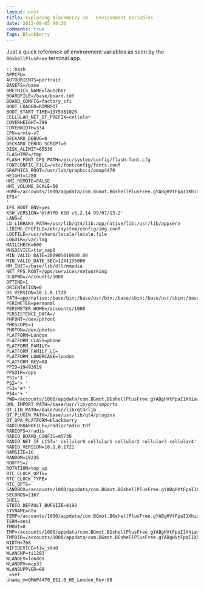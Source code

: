 ```yaml
---
layout: post
Title: Exploring BlackBerry 10 - Environment Variables
date: 2013-08-05 00:20
comments: true
Tags: BlackBerry
---
```


Just a quick reference of environment variables as seen by the 
`BGshellPlusFree` terminal app.

    :::bash
    APPCPU=
    AUTOORIENTS=portrait
    BASEFS=/base
    BMETRICS_NAME=launcher
    BOARDFILE=/base/board.tdf
    BOARD_CONFIG=factory_sfi
    BOOT_LOADER=RIMBOOT
    BOOT_START_TIME=1375381026
    CELLULAR_NET_IF_PREFIX=cellular
    COVERHEIGHT=396
    COVERWIDTH=334
    CPU=armle-v7
    DECKARD_DEBUG=0
    DECKARD_DEBUG_SCRIPT=0
    DISK_ALIMIT=65536
    FLASHTMP=/tmp
    FLASH_FONT_CFG_PATH=/etc/system/config/flash-font.cfg
    FONTCONFIG_FILE=/etc/fontconfig/fonts.conf
    GRAPHICS_ROOT=/usr/lib/graphics/omap4470
    HEIGHT=1280
    HMI_REMOTE=FALSE
    HMI_VOLUME_SCALE=50
    HOME=/accounts/1000/appdata/com.BGmot.BGshellPlusFree.gYABgHVtFpaI1Xhiaw0hMuCbPNk/data
    IFS='   
    '
    IFS_BOOT_ENV=yes
    KSH_VERSION='@(#)PD KSH v5.2.14 99/07/13.2'
    LANG=C
    LD_LIBRARY_PATH=/usr/lib/qt4/lib:app/native/lib:/usr/lib/appserv
    LIBIMG_CFGFILE=/etc/system/config/img.conf
    LOCFILE=/usr/share/locale/locale.file
    LOGDIR=/var/log
    MAILCHECK=600
    MHSDEVICE=tiw_sap0
    MIN_VALID_DATE=200905010000.00
    MIN_VALID_DATE_SEC=1241136000
    MM_INIT=/base/lib/dll/mmedia
    NET_PPS_ROOT=/pps/services/networking
    OLDPWD=/accounts/1000
    OPTIND=1
    ORIENTATION=0
    OS_VERSION=10.1.0.1720
    PATH=app/native:/base/bin:/base/usr/bin:/base/sbin:/base/usr/sbin:/base/usr/photon/bin:/base/scripts:/radio/bin:/radio/usr/bin:/radio/sbin:/radio/usr/sbin:/radio/scripts:/proc/boot:/base/bin:/base/sbin:/base/usr/bin:/base/usr/sbin
    PERIMETER=personal
    PERIMETER_HOME=/accounts/1000
    PERSISTENCE_DATA=/
    PHFONT=/dev/phfont
    PHKSCOPE=1
    PHOTON=/dev/photon
    PLATFORM=London
    PLATFORM_CLASS=phone
    PLATFORM_FAMILY=
    PLATFORM_FAMILY_LC=
    PLATFORM_LOWERCASE=london
    PLATFORM_REV=08
    PPID=19493019
    PPSDIR=/pps
    PS1='$ '
    PS2='> '
    PS3='#? '
    PS4='+ '
    PWD=/accounts/1000/appdata/com.BGmot.BGshellPlusFree.gYABgHVtFpaI1Xhiaw0hMuCbPNk/data
    QML_IMPORT_PATH=/base/usr/lib/qt4/imports
    QT_LIB_PATH=/base/usr/lib/qt4/lib
    QT_PLUGIN_PATH=/base/usr/lib/qt4/plugins
    QT_QPA_PLATFORM=blackberry
    RADIOBOARDFILE=/radio/radio.tdf
    RADIOFS=/radio
    RADIO_BOARD_CONFIG=m5730
    RADIO_NET_IF_LIST=' cellular0 cellular1 cellular2 cellular3 cellular4'
    RADIO_VERSION=10.1.0.1721
    RAMSIZE=1G
    RANDOM=18235
    ROOTFS=/
    ROTATION=top_up
    RTC_CLOCK_OPTS=
    RTC_CLOCK_TYPE=
    RTC_OPTS=
    SANDBOX=/accounts/1000/appdata/com.BGmot.BGshellPlusFree.gYABgHVtFpaI1Xhiaw0hMuCbPNk
    SECONDS=2167
    SHELL
    STDIO_DEFAULT_BUFSIZE=8192
    SYSNAME=nto
    TEMP=/accounts/1000/appdata/com.BGmot.BGshellPlusFree.gYABgHVtFpaI1Xhiaw0hMuCbPNk/tmp
    TERM=ansi
    TMOUT=0
    TMP=/accounts/1000/appdata/com.BGmot.BGshellPlusFree.gYABgHVtFpaI1Xhiaw0hMuCbPNk/tmp
    TMPDIR=/accounts/1000/appdata/com.BGmot.BGshellPlusFree.gYABgHVtFpaI1Xhiaw0hMuCbPNk/tmp
    WIDTH=768
    WIFIDEVICE=tiw_sta0
    WLANCHP=ti1283
    WLANDEV=london
    WLANDRV=mcp33
    WLANSUPPVER=08
    _=set
    uname_m=OMAP4470_ES1.0_HS_London_Rev:08
